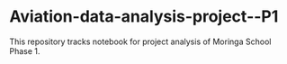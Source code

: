 # Aviation-data-analysis-project--P1
This repository tracks notebook for project analysis of Moringa School Phase 1.
